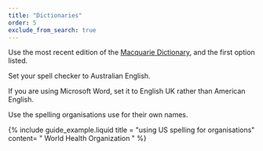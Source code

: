 ```yaml
---
title: "Dictionaries"
order: 5
exclude_from_search: true
---
```


Use the most recent edition of the [Macquarie Dictionary](https://www.macquariedictionary.com.au/), and the first option listed.

Set your spell checker to Australian English.

If you are using Microsoft Word, set it to English UK rather than American English.

Use the spelling organisations use for their own names.

{% include guide_example.liquid
  title = "using US spelling for organisations"
  content= "
World Health Organization
"
%}
